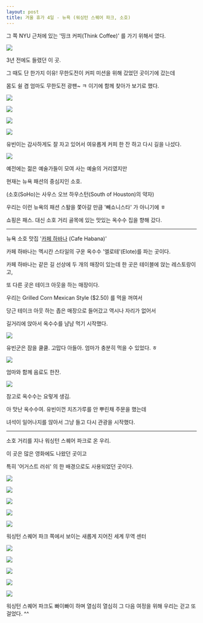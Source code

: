 ```yaml
---
layout: post
title: 겨울 휴가 4일 - 뉴욕 (워싱턴 스퀘어 파크, 소호)
---
```



그 쪽 NYU 근처에 있는 '띵크 커피(Think Coffee)' 를 가기 위해서 였다.


![](http://mblogthumb2.phinf.naver.net/20130829_21/jaylee97_1377759113600lIMvc_PNG/logo.png?type=w2)


3년 전에도 들렸던 이 곳.

그 때도 단 한가지 이유! 무한도전이 커피 미션을 위해 갔었던 곳이기에 갔는데

몸도 쉴 겸 엄마도 무한도전 광팬~ ㅋ 이기에 함께 찾아가 보기로 했다.

![](http://3.bp.blogspot.com/-uiuxoBGjuY8/VK9Tfd8wijI/AAAAAAAAGLk/hgegsWzPhD8/s1600/DSC02140.JPG)


![](http://4.bp.blogspot.com/-c3zDMRQ5LG4/VK9TfoiRjrI/AAAAAAAAGLo/9BZitjMCVr0/s1600/DSC02141.JPG)


![](http://1.bp.blogspot.com/-okRVHlQxFSk/VK9ThzU7n7I/AAAAAAAAGL0/ZuYOhU2UBa4/s1600/DSC02142.JPG)


![](http://1.bp.blogspot.com/-0eara1m8i_Y/VK9TlNE9ayI/AAAAAAAAGME/cMbgVC5TGms/s1600/DSC02143.JPG)


유빈이는 감사하게도 잘 자고 있어서 여유롭게 커피 한 잔 하고 다시 길을 나섰다.

![](http://4.bp.blogspot.com/-mcaH9xFIhUc/VK9TkErzSwI/AAAAAAAAGL8/KPmLLW_rsSg/s1600/DSC02144.JPG)


예전에는 젊은 예술가들이 모여 사는 예술의 거리였지만 

현재는 뉴욕 패션의 중심지인 소호. 

(소호(SoHo)는 사우스 오브 하우스턴(South of Houston)의 약자)

우리는 이런 뉴욕의 패션 스퇄을 쫓아갈 만큼 '빼쇼니스타' 가 아니기에 ㅎ 

쇼핑은 패스. 대신 소호 거리 골목에 있는 맛있는 옥수수 집을 향해 갔다.

---

뉴욕 소호 맛집 '[카페 하바나](http://www.cafehabana.com/) (Cafe Habana)' 

카페 하바나는 멕시칸 스타일의 구운 옥수수 '엘로테'(Elote)를 파는 곳이다.

카페 하바나는 같은 길 선상에 두 개의 매장이 있는데 한 곳은 테이블에 앉는 레스토랑이고, 

또 다른 곳은 테이크 아웃을 하는 매장이다.

우리는 Grilled Corn Mexican Style ($2.50) 를 먹을 꺼여서 

당근 테이크 아웃 하는 좁은 매장으로 들어갔고 역시나 자리가 없어서 

길거리에 앉아서 옥수수를 냠냠 먹기 시작했다.


![](http://3.bp.blogspot.com/-y5sddv_Ynto/VK9Tmss-bbI/AAAAAAAAGMM/0Puii9wUDdo/s1600/DSC02145.JPG)

유빈군은 잠을 쿨쿨. 고맙다 아들아. 엄마가 충분히 먹을 수 있었다. ㅎ

![](http://3.bp.blogspot.com/-lAtiYagN8fs/VK9TyYSuN1I/AAAAAAAAGNM/unAQJTHPs-4/s1600/DSC02153.JPG)

엄마와 함께 음료도 한잔.

![](http://cfile21.uf.tistory.com/image/013F6340511445C6366EF7)

참고로 옥수수는 요렇게 생김.


아 맛난 옥수수여. 유빈이껀 치즈가루를 안 뿌린채 주문을 했는데

녀석이 일어나지를 않아서 그냥 들고 다시 관광을 시작했다.

---

소호 거리를 지나 워싱턴 스퀘어 파크로 온 우리.

이 곳은 많은 영화에도 나왔던 곳이고

특히 '어거스트 러쉬' 의 한 배경으로도 사용되었던 곳이다.


![](http://image.chosun.com/sitedata/image/201212/28/2012122801198_1.jpg)



![](http://3.bp.blogspot.com/-xj87Rp-3r_w/VK9VO3RHleI/AAAAAAAAGSY/BLSPZMLiFp0/s1600/DSC02154.JPG)



![](http://2.bp.blogspot.com/-Dof4UL_ND58/VK9T1pLo2BI/AAAAAAAAGNU/jOstrfWKBV0/s1600/DSC02155.JPG)


![](http://3.bp.blogspot.com/-i9S2DenhOc8/VK9T26DntfI/AAAAAAAAGNc/qpQfMHY8RuQ/s1600/DSC02156.JPG)


![](http://4.bp.blogspot.com/-32NDGgueIT0/VK9T3l5EFJI/AAAAAAAAGNk/htlkaARQU5E/s1600/DSC02157.JPG)

워싱턴 스퀘어 파크 쪽에서 보이는 새롭게 지어진 세계 무역 센터

![](http://4.bp.blogspot.com/-geqrMTBUTkc/VK9T6oHevVI/AAAAAAAAGN0/GzthLp7qowY/s1600/DSC02159.JPG)


![](http://3.bp.blogspot.com/-3FKA-C3PrYY/VK9VZ_T1KwI/AAAAAAAAGTI/k6YdM0r-bbc/s1600/DSC02160.JPG)


![](http://3.bp.blogspot.com/-365nnnPg700/VK9UBoKe2MI/AAAAAAAAGOM/_x6vRTggYiU/s1600/DSC02163.JPG)



![](http://1.bp.blogspot.com/-J09ELZ90l4s/VK9UEOnOQZI/AAAAAAAAGOU/og3uKiYrgTs/s1600/DSC02164.JPG)


![](http://2.bp.blogspot.com/-mh2VrzL8ndU/VK9UGa93YnI/AAAAAAAAGOc/ebSM72un4Fs/s1600/DSC02165.JPG)


워싱턴 스퀘어 파크도 빠이빠이 하며 열심히 열심히 그 다음 여정을 위해 우리는
걷고 또 걸었다. ^^
